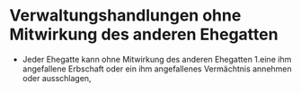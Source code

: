 # Verwaltungshandlungen ohne Mitwirkung des anderen Ehegatten

- Jeder Ehegatte kann ohne Mitwirkung des anderen Ehegatten 1.eine ihm angefallene Erbschaft oder ein ihm angefallenes Vermächtnis annehmen oder ausschlagen,

